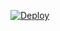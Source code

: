 [![Deploy](https://www.herokucdn.com/deploy/button.svg)](https://heroku.com/deploy?template=https://github.com/manybotts/storeman)
